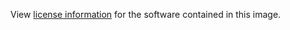 View [license information](https://navylinux.org/wiki/license/) for the software contained in this image.
